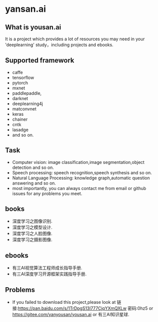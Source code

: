 yansan.ai
==================================================

What is yousan.ai
--------------------------------------
It is a project which provides a lot of resources you may need in your 'deeplearning' study，including projects and ebooks.

Supported framework
--------------------------------------

- caffe
- tensorflow
- pytorch
- mxnet
- paddlepaddle,
- darknet
- deeplearning4j
- matconvnet
- keras
- chainer 
- cntk
- lasadge
- and so on.

Task
--------------------------------------

- Computer vision: image classification,image segmentation,object detection and so on.
- Speech processing: speech recognition,speech synthesis and so on.
- Natural Language Processing: knowledge graph,automatic question answering and so on.
- most importantly, you can always contact me from email or github issues for any problems you meet.

books
--------------------------------------
- 深度学习之图像识别.
- 深度学习之模型设计.
- 深度学习之人脸图像.
- 深度学习之摄影图像.

ebooks
--------------------------------------
- 有三AI视觉算法工程师成长指导手册.
- 有三AI深度学习开源框架实践指导手册.

Problems
--------------------------------------
- If you failed to download this project,please look at 链接:https://pan.baidu.com/s/1TrDpgS13l777CjqYXmQXLw  密码:0hz5 or https://gitee.com/yanyousan/yousan.ai or 有三AI知识星球.
